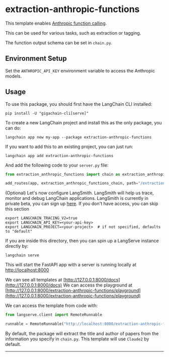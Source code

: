 
# extraction-anthropic-functions

This template enables [Anthropic function calling](https://python.langchain.com/docs/integrations/chat/anthropic_functions). 

This can be used for various tasks, such as extraction or tagging.

The function output schema can be set in `chain.py`. 

## Environment Setup

Set the `ANTHROPIC_API_KEY` environment variable to access the Anthropic models.

## Usage

To use this package, you should first have the LangChain CLI installed:

```shell
pip install -U "gigachain-cli[serve]"
```

To create a new LangChain project and install this as the only package, you can do:

```shell
langchain app new my-app --package extraction-anthropic-functions
```

If you want to add this to an existing project, you can just run:

```shell
langchain app add extraction-anthropic-functions
```

And add the following code to your `server.py` file:
```python
from extraction_anthropic_functions import chain as extraction_anthropic_functions_chain

add_routes(app, extraction_anthropic_functions_chain, path="/extraction-anthropic-functions")
```

(Optional) Let's now configure LangSmith. 
LangSmith will help us trace, monitor and debug LangChain applications. 
LangSmith is currently in private beta, you can sign up [here](https://smith.langchain.com/). 
If you don't have access, you can skip this section


```shell
export LANGCHAIN_TRACING_V2=true
export LANGCHAIN_API_KEY=<your-api-key>
export LANGCHAIN_PROJECT=<your-project>  # if not specified, defaults to "default"
```

If you are inside this directory, then you can spin up a LangServe instance directly by:

```shell
langchain serve
```

This will start the FastAPI app with a server is running locally at 
[http://localhost:8000](http://localhost:8000)

We can see all templates at [http://127.0.0.1:8000/docs](http://127.0.0.1:8000/docs)
We can access the playground at [http://127.0.0.1:8000/extraction-anthropic-functions/playground](http://127.0.0.1:8000/extraction-anthropic-functions/playground)  

We can access the template from code with:

```python
from langserve.client import RemoteRunnable

runnable = RemoteRunnable("http://localhost:8000/extraction-anthropic-functions")
```

By default, the package will extract the title and author of papers from the information you specify in `chain.py`. This template will use `Claude2` by default. 

---
